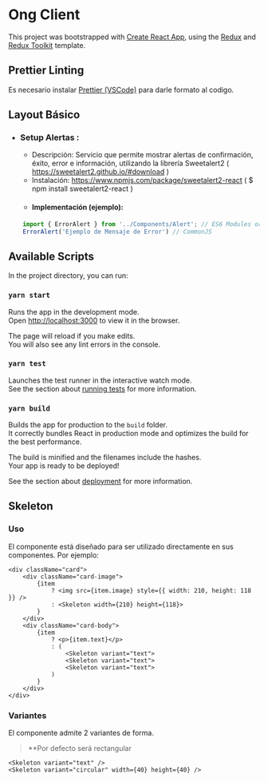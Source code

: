 # Ong Client

This project was bootstrapped with [Create React App](https://github.com/facebook/create-react-app), using the [Redux](https://redux.js.org/) and [Redux Toolkit](https://redux-toolkit.js.org/) template.

## Prettier Linting
Es necesario instalar [Prettier (VSCode)](https://marketplace.visualstudio.com/items?itemName=esbenp.prettier-vscode) para darle formato al codigo.

## Layout Básico
+ ### Setup Alertas :
     + Descripción: Servicio que permite mostrar alertas de confirmación, éxito, error e información, utilizando la librería Sweetalert2 ( https://sweetalert2.github.io/#download )
     + Instalación: https://www.npmjs.com/package/sweetalert2-react ( $ npm install sweetalert2-react ) 
     + #### Implementación (ejemplo): 
 ```js
     import { ErrorAlert } from '../Components/Alert'; // ES6 Modules or TypeScript
     ErrorAlert('Ejemplo de Mensaje de Error') // CommonJS
```
## Available Scripts

In the project directory, you can run:

### `yarn start`

Runs the app in the development mode.<br />
Open [http://localhost:3000](http://localhost:3000) to view it in the browser.

The page will reload if you make edits.<br />
You will also see any lint errors in the console.

### `yarn test`

Launches the test runner in the interactive watch mode.<br />
See the section about [running tests](https://facebook.github.io/create-react-app/docs/running-tests) for more information.

### `yarn build`

Builds the app for production to the `build` folder.<br />
It correctly bundles React in production mode and optimizes the build for the best performance.

The build is minified and the filenames include the hashes.<br />
Your app is ready to be deployed!

See the section about [deployment](https://facebook.github.io/create-react-app/docs/deployment) for more information.

## Skeleton

### Uso

El componente está diseñado para ser utilizado directamente en sus componentes. Por ejemplo:

```Jsx
<div className="card">
    <div className="card-image">
        {item
            ? <img src={item.image} style={{ width: 210, height: 118 }} />
            : <Skeleton width={210} height={118}>
        }
    </div>
    <div className="card-body">
        {item
            ? <p>{item.text}</p>
            : ( 
                <Skeleton variant="text">
                <Skeleton variant="text">
                <Skeleton variant="text">
            )
        }
    </div>
</div>
```

### Variantes

El componente admite 2 variantes de forma.
> **Por defecto será rectangular

```Jsx
<Skeleton variant="text" />
<Skeleton variant="circular" width={40} height={40} />
```
